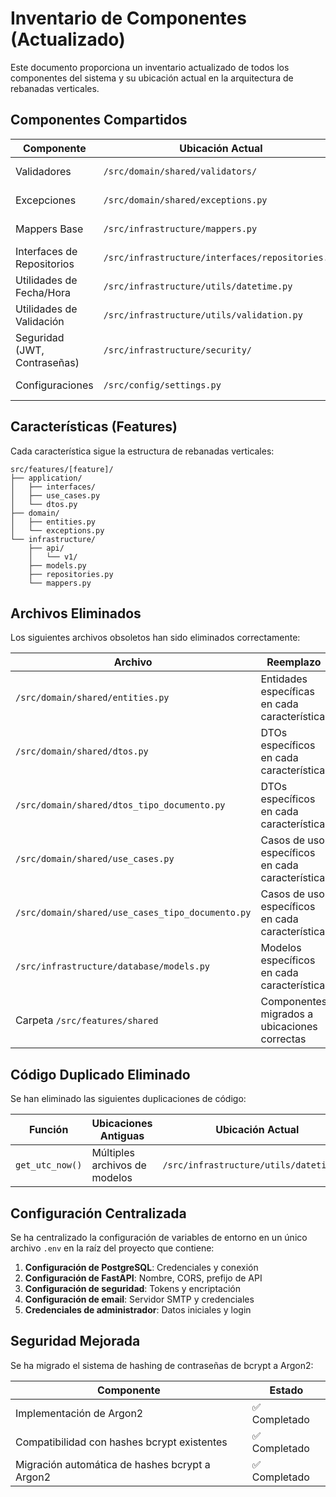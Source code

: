 # Inventario de Componentes (Actualizado)

Este documento proporciona un inventario actualizado de todos los componentes del sistema y su ubicación actual en la arquitectura de rebanadas verticales.

## Componentes Compartidos

| Componente | Ubicación Actual | Estado |
|------------|-----------------|--------|
| Validadores | `/src/domain/shared/validators/` | ✅ Correcto |
| Excepciones | `/src/domain/shared/exceptions.py` | ✅ Correcto |
| Mappers Base | `/src/infrastructure/mappers.py` | ✅ Correcto |
| Interfaces de Repositorios | `/src/infrastructure/interfaces/repositories.py` | ✅ Correcto |
| Utilidades de Fecha/Hora | `/src/infrastructure/utils/datetime.py` | ✅ Correcto |
| Utilidades de Validación | `/src/infrastructure/utils/validation.py` | ✅ Correcto |
| Seguridad (JWT, Contraseñas) | `/src/infrastructure/security/` | ✅ Correcto |
| Configuraciones | `/src/config/settings.py` | ✅ Correcto |

## Características (Features)

Cada característica sigue la estructura de rebanadas verticales:

```
src/features/[feature]/
├── application/
│   ├── interfaces/
│   ├── use_cases.py
│   └── dtos.py
├── domain/
│   ├── entities.py
│   └── exceptions.py
└── infrastructure/
    ├── api/
    │   └── v1/
    ├── models.py
    ├── repositories.py
    └── mappers.py
```

## Archivos Eliminados

Los siguientes archivos obsoletos han sido eliminados correctamente:

| Archivo | Reemplazo |
|---------|------------|
| `/src/domain/shared/entities.py` | Entidades específicas en cada característica |
| `/src/domain/shared/dtos.py` | DTOs específicos en cada característica |
| `/src/domain/shared/dtos_tipo_documento.py` | DTOs específicos en cada característica |
| `/src/domain/shared/use_cases.py` | Casos de uso específicos en cada característica |
| `/src/domain/shared/use_cases_tipo_documento.py` | Casos de uso específicos en cada característica |
| `/src/infrastructure/database/models.py` | Modelos específicos en cada característica |
| Carpeta `/src/features/shared` | Componentes migrados a ubicaciones correctas |

## Código Duplicado Eliminado

Se han eliminado las siguientes duplicaciones de código:

| Función | Ubicaciones Antiguas | Ubicación Actual |
|------------|----------------------|-----------------|
| `get_utc_now()` | Múltiples archivos de modelos | `/src/infrastructure/utils/datetime.py` |

## Configuración Centralizada

Se ha centralizado la configuración de variables de entorno en un único archivo `.env` en la raíz del proyecto que contiene:

1. **Configuración de PostgreSQL**: Credenciales y conexión
2. **Configuración de FastAPI**: Nombre, CORS, prefijo de API
3. **Configuración de seguridad**: Tokens y encriptación
4. **Configuración de email**: Servidor SMTP y credenciales
5. **Credenciales de administrador**: Datos iniciales y login

## Seguridad Mejorada

Se ha migrado el sistema de hashing de contraseñas de bcrypt a Argon2:

| Componente | Estado |
|------------|--------|
| Implementación de Argon2 | ✅ Completado |
| Compatibilidad con hashes bcrypt existentes | ✅ Completado |
| Migración automática de hashes bcrypt a Argon2 | ✅ Completado |
